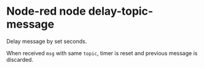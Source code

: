 # Node-red node delay-topic-message

Delay message by set seconds.

When received `msg` with same `topic`, timer is reset and previous message is discarded.
